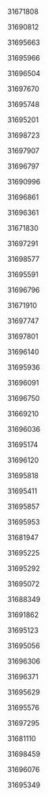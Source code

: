 31671808

31690812

31695663

31695966

31696504

31697670

31695748

31695201

31698723

31697907

31696797

31690996

31696861

31696361

31671830

31697291

31698577

31695591

31696796

31671910

31697747

31697801

31696140

31695936

31696091

31696750

31669210

31696036

31695174

31696120

31695818

31695411

31695857

31695953

31681947

31695225

31695292

31695072

31688349

31691862

31695123

31695056

31696306

31696371

31695629

31695576

31697295

31681110

31698459

31696076

31695349

